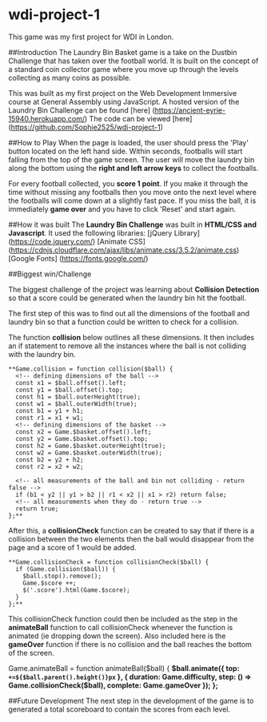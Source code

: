 # wdi-project-1
This game was my first project for WDI in London.


##Introduction
The Laundry Bin Basket game is a take on the Dustbin Challenge that has taken over the football world. It is built on the concept of a standard coin collector game where you move up through the levels collecting as many coins as possible.

This was built as my first project on the Web Development Immersive course at General Assembly using JavaScript. A hosted version of the Laundry Bin Challenge can be found [here] (https://ancient-eyrie-15940.herokuapp.com/) The code can be viewed [here] (https://github.com/Sophie2525/wdi-project-1)

##How to Play
When the page is loaded, the user should press the 'Play' button located on the left hand side. Within seconds, footballs will start falling from the top of the game screen. The user will move the laundry bin along the bottom using the **right and left arrow keys** to collect the footballs.

For every football collected, you **score 1 point**. If you make it through the time without missing any footballs then you move onto the next level where the footballs will come down at a slightly fast pace. If you miss the ball, it is immediately **game over** and you have to click 'Reset' and start again.

##How it was built
The **Laundry Bin Challenge** was built in **HTML/CSS and Javascript**. It used the following libraries:
[jQuery Library] (https://code.jquery.com/)
[Animate CSS] (https://cdnjs.cloudflare.com/ajax/libs/animate.css/3.5.2/animate.css)
[Google Fonts] (https://fonts.google.com/)

##Biggest win/Challenge

The biggest challenge of the project was learning about **Collision Detection** so that a score could be generated when the laundry bin hit the football.

The first step of this was to find out all the dimensions of the football and laundry bin so that a function could be written to check for a collision.

The function **collision** below outlines all these dimensions. It then includes an if statement to remove all the instances where the ball is not colliding with the laundry bin.

    **Game.collision = function collision($ball) {
      <!-- defining dimensions of the ball -->
      const x1 = $ball.offset().left;
      const y1 = $ball.offset().top;
      const h1 = $ball.outerHeight(true);
      const w1 = $ball.outerWidth(true);
      const b1 = y1 + h1;
      const r1 = x1 + w1;
      <!-- defining dimensions of the basket -->
      const x2 = Game.$basket.offset().left;
      const y2 = Game.$basket.offset().top;
      const h2 = Game.$basket.outerHeight(true);
      const w2 = Game.$basket.outerWidth(true);
      const b2 = y2 + h2;
      const r2 = x2 + w2;

      <!-- all measurements of the ball and bin not colliding - return false -->
      if (b1 < y2 || y1 > b2 || r1 < x2 || x1 > r2) return false;
      <!-- all measurements when they do - return true -->
      return true;
    };**

After this, a **collisionCheck** function can be created to say that if there is a collision between the two elements then the ball would disappear from the page and a score of 1 would be added.

    **Game.collisionCheck = function collisionCheck($ball) {
      if (Game.collision($ball)) {
        $ball.stop().remove();
        Game.$score ++;
        $('.score').html(Game.$score);
      }
    };**

This collisionCheck function could then be included as the step in the **animateBall** function to call collisionCheck whenever the function is animated (ie dropping down the screen). Also included here is the **gameOver** function if there is no collision and the ball reaches the bottom of the screen.

Game.animateBall = function animateBall($ball) {
      **$ball.animate({
        top: `+=${$ball.parent().height()}px`
      }, {
        duration: Game.difficulty,
        step: () => Game.collisionCheck($ball),
        complete: Game.gameOver
      });
    };**

##Future Development
The next step in the development of the game is to generated a total scoreboard to contain the scores from each level. 
